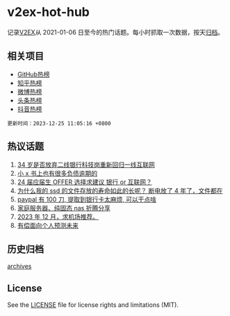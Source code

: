 # v2ex-hot-hub

 记录[V2EX](https://www.v2ex.com/)从 2021-01-06 日至今的热门话题。每小时抓取一次数据，按天[归档](archives)。
 
 ## 相关项目

- [GitHub热榜](https://github.com/it985/github-hot-hub)
- [知乎热榜](https://github.com/it985/zhihu-hot-hub)
- [微博热榜](https://github.com/it985/weibo-hot-hub)
- [头条热榜](https://github.com/it985/toutiao-hot-hub)
- [抖音热榜](https://github.com/it985/douyin-hot-hub)


 `更新时间：2023-12-25 11:05:16 +0800`

## 热议话题

1. [34 岁是否放弃二线银行科技岗重新回归一线互联网](https://www.v2ex.com/t/1003097)
1. [小 x 书上也有很多负债逾期的](https://www.v2ex.com/t/1002975)
1. [24 届应届生 OFFER 选择求建议 银行 or 互联网？](https://www.v2ex.com/t/1003010)
1. [为什么我的 ssd 的文件存放的寿命如此的长呢？ 断电放了 4 年了，文件都在](https://www.v2ex.com/t/1003087)
1. [paypal 有 100 刀, 提取到银行卡太麻烦, 可以干点啥](https://www.v2ex.com/t/1002970)
1. [家庭服务器、纯固态 nas 折腾分享](https://www.v2ex.com/t/1003004)
1. [2023 年 12 月，求机场推荐。](https://www.v2ex.com/t/1003117)
1. [有偿面向个人预测未来](https://www.v2ex.com/t/1003080)

## 历史归档

[archives](archives)

## License

See the [LICENSE](LICENSE) file for license rights and limitations (MIT).
